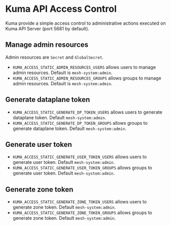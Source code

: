 # Kuma API Access Control

Kuma provide a simple access control to administrative actions executed on Kuma API Server (port 5681 by default).

## Manage admin resources

Admin resources are `Secret` and `GlobalSecret`.

* `KUMA_ACCESS_STATIC_ADMIN_RESOURCES_USERS` allows users to manage admin resources. Default is `mesh-system:admin`.
* `KUMA_ACCESS_STATIC_ADMIN_RESOURCES_GROUPS` allows groups to manage admin resources. Default is `mesh-system:admin`.

## Generate dataplane token

* `KUMA_ACCESS_STATIC_GENERATE_DP_TOKEN_USERS` allows users to generate dataplane token. Default `mesh-system:admin`.
* `KUMA_ACCESS_STATIC_GENERATE_DP_TOKEN_GROUPS` allows groups to generate dataplane token. Default `mesh-system:admin`.

## Generate user token

* `KUMA_ACCESS_STATIC_GENERATE_USER_TOKEN_USERS` allows users to generate user token. Default `mesh-system:admin`.
* `KUMA_ACCESS_STATIC_GENERATE_USER_TOKEN_GROUPS` allows groups to generate user token. Default `mesh-system:admin`.

## Generate zone token

* `KUMA_ACCESS_STATIC_GENERATE_ZONE_TOKEN_USERS` allows users to generate zone token. Default `mesh-system:admin`.
* `KUMA_ACCESS_STATIC_GENERATE_ZONE_TOKEN_GROUPS` allows groups to generate zone token. Default `mesh-system:admin`.
